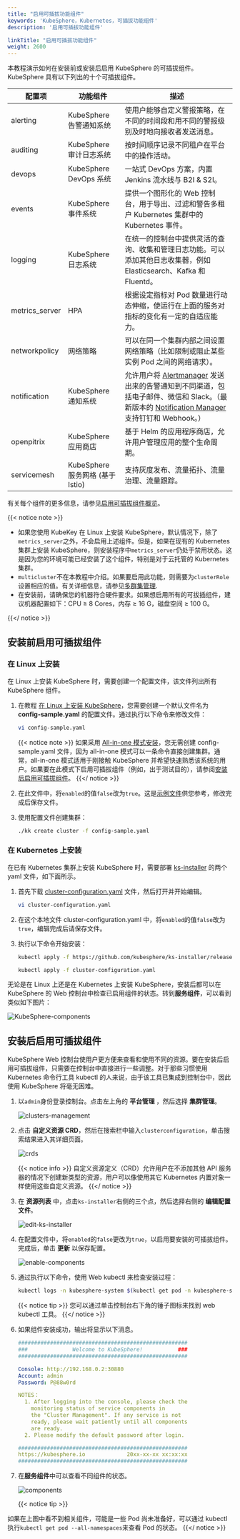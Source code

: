 ```yaml
---
title: "启用可插拔功能组件"
keywords: 'KubeSphere，Kubernetes，可插拔功能组件'
description: '启用可插拔功能组件'

linkTitle: "启用可插拔功能组件"
weight: 2600
---
```


本教程演示如何在安装前或安装后启用 KubeSphere 的可插拔组件。KubeSphere 具有以下列出的十个可插拔组件。

| 配置项 | 功能组件               | 描述                                                  |
| ------------------ | ------------------------------------- | ------------------------------------------------------------ |
| alerting           | KubeSphere 告警通知系统            | 使用户能够自定义警报策略，在不同的时间段和用不同的警报级别及时地向接收者发送消息。|
| auditing           | KubeSphere 审计日志系统           | 按时间顺序记录不同租户在平台中的操作活动。|
| devops             | KubeSphere DevOps 系统              | 一站式 DevOps 方案，内置 Jenkins 流水线与 B2I & S2I。|
| events             | KubeSphere 事件系统              | 提供一个图形化的 Web 控制台，用于导出、过滤和警告多租户 Kubernetes 集群中的 Kubernetes 事件。|
| logging            | KubeSphere 日志系统             | 在统一的控制台中提供灵活的查询、收集和管理日志功能。可以添加其他日志收集器，例如Elasticsearch、Kafka 和 Fluentd。|
| metrics_server     | HPA                                   | 根据设定指标对 Pod 数量进行动态伸缩，使运行在上面的服务对指标的变化有一定的自适应能力。|
| networkpolicy      | 网络策略                        | 可以在同一个集群内部之间设置网络策略（比如限制或阻止某些实例 Pod 之间的网络请求）。|
| notification       | KubeSphere 通知系统        | 允许用户将 [Alertmanager](../../cluster-administration/cluster-wide-alerting-and-notification/alertmanager/) 发送出来的告警通知到不同渠道，包括电子邮件、微信和 Slack。（最新版本的 [Notification Manager](https://github.com/kubesphere/notification-manager) 支持钉钉和 Webhook。）|
| openpitrix         | KubeSphere 应用商店                  | 基于 Helm 的应用程序商店，允许用户管理应用的整个生命周期。|
| servicemesh        | KubeSphere 服务网格 (基于 Istio) | 支持灰度发布、流量拓扑、流量治理、流量跟踪。|

有关每个组件的更多信息，请参见[启用可插拔组件概览](../../pluggable-components/overview/)。

{{< notice note >}}

- 如果您使用 KubeKey 在 Linux 上安装 KubeSphere，默认情况下，除了`metrics_server`之外，不会启用上述组件。但是，如果在现有的 Kubernetes 集群上安装 KubeSphere，则安装程序中`metrics_server`仍处于禁用状态。这是因为您的环境可能已经安装了这个组件，特别是对于云托管的 Kubernetes 集群。
- `multicluster`不在本教程中介绍。如果要启用此功能，则需要为`clusterRole`设置相应的值。有关详细信息，请参见[多群集管理](../../multicluster-management/).
- 在安装前，请确保您的机器符合硬件要求。如果想启用所有的可拔插组件，建议机器配置如下：CPU ≥ 8 Cores，内存 ≥ 16 G，磁盘空间 ≥ 100 G。

{{</ notice >}}

## 安装前启用可插拔组件

### **在 Linux 上安装**

在 Linux 上安装 KubeSphere 时，需要创建一个配置文件，该文件列出所有 KubeSphere 组件。

1. 在教程 [在 Linux 上安装 KubeSphere](../../installing-on-linux/introduction/multioverview/)，您需要创建一个默认文件名为 **config-sample.yaml** 的配置文件。通过执行以下命令来修改文件：

    ```bash
    vi config-sample.yaml
    ```

    {{< notice note >}}
如果采用 [All-in-one 模式安装](../../quick-start/all-in-one-on-linux/)，您无需创建 config-sample.yaml 文件，因为 all-in-one 模式可以一条命令直接创建集群。通常，all-in-one 模式适用于刚接触 KubeSphere 并希望快速熟悉该系统的用户。如果要在此模式下启用可插拔组件（例如，出于测试目的），请参阅[安装后启用可插拔组件](#安装后启用可插拔组件)。
    {{</ notice >}}

2. 在此文件中，将`enabled`的值`false`改为`true`。这是[示例文件](https://github.com/kubesphere/kubekey/blob/release-1.0/docs/config-example.md)供您参考，修改完成后保存文件。

3. 使用配置文件创建集群：

    ```bash
    ./kk create cluster -f config-sample.yaml
    ```

### 在 Kubernetes 上安装

在已有 Kubernetes 集群上安装 KubeSphere 时，需要部署 [ks-installer](https://github.com/kubesphere/ks-installer/) 的两个 yaml 文件，如下面所示。

1. 首先下载 [cluster-configuration.yaml](https://github.com/kubesphere/ks-installer/releases/download/v3.0.0/cluster-configuration.yaml) 文件，然后打开并开始编辑。

    ```bash
    vi cluster-configuration.yaml
    ```

2. 在这个本地文件 cluster-configuration.yaml 中，将`enabled`的值`false`改为`true`，编辑完成后请保存文件。

3. 执行以下命令开始安装：

    ```bash
    kubectl apply -f https://github.com/kubesphere/ks-installer/releases/download/v3.0.0/kubesphere-installer.yaml

    kubectl apply -f cluster-configuration.yaml
    ```

无论是在 Linux 上还是在 Kubernetes 上安装 KubeSphere，安装后都可以在 KubeSphere 的 Web 控制台中检查已启用组件的状态。转到**服务组件**，可以看到类似如下图片：

![KubeSphere-components](/images/docs/quickstart/kubesphere-components-zh.png)

## 安装后启用可插拔组件

KubeSphere Web 控制台使用户更方便来查看和使用不同的资源。要在安装后启用可插拔组件，只需要在控制台中直接进行一些调整。对于那些习惯使用 Kubernetes 命令行工具 kubectl 的人来说，由于该工具已集成到控制台中，因此使用 KubeSphere 将毫无困难。

1. 以`admin`身份登录控制台。点击左上角的 **平台管理** ，然后选择 **集群管理**。

    ![clusters-management](/images/docs/quickstart/clusters-management-zh.png)

2. 点击 **自定义资源 CRD**，然后在搜索栏中输入`clusterconfiguration`，单击搜索结果进入其详细页面。

    ![crds](/images/docs/quickstart/crds-zh.png)

    {{< notice info >}}
自定义资源定义（CRD）允许用户在不添加其他 API 服务器的情况下创建新类型的资源，用户可以像使用其它 Kubernetes 内置对象一样使用这些自定义资源。
    {{</ notice >}}

3. 在 **资源列表** 中，点击`ks-installer`右侧的三个点，然后选择右侧的 **编辑配置文件**。

    ![edit-ks-installer](/images/docs/quickstart/edit-ks-installer-zh.png)

4. 在配置文件中，将`enabled`的`false`更改为`true`，以启用要安装的可插拔组件。完成后，单击 **更新** 以保存配置。

    ![enable-components](/images/docs/quickstart/enable-components-zh.png)

5. 通过执行以下命令，使用 Web kubectl 来检查安装过程：

    ```bash
    kubectl logs -n kubesphere-system $(kubectl get pod -n kubesphere-system -l app=ks-install -o jsonpath='{.items[0].metadata.name}') -f
    ```

    {{< notice tip >}}
您可以通过单击控制台右下角的锤子图标来找到 web kubectl 工具。
    {{</ notice >}}

6. 如果组件安装成功，输出将显示以下消息。

    ```yaml
    #####################################################
    ###              Welcome to KubeSphere!           ###
    #####################################################

    Console: http://192.168.0.2:30880
    Account: admin
    Password: P@88w0rd

    NOTES：
      1. After logging into the console, please check the
        monitoring status of service components in
        the "Cluster Management". If any service is not
        ready, please wait patiently until all components
        are ready.
      2. Please modify the default password after login.

    #####################################################
    https://kubesphere.io             20xx-xx-xx xx:xx:xx
    #####################################################
    ```

7. 在**服务组件**中可以查看不同组件的状态。

    ![components](/images/docs/quickstart/kubesphere-components-zh.png)

    {{< notice tip >}}

如果在上图中看不到相关组件，可能是一些 Pod 尚未准备好，可以通过 kubectl 执行`kubectl get pod --all-namespaces`来查看 Pod 的状态。
    {{</ notice >}}
